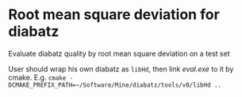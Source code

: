 # Root mean square deviation for diabatz
Evaluate diabatz quality by root mean square deviation on a test set

User should wrap his own diabatz as `libHd`, then link *eval.exe* to it by cmake. E.g. `cmake -DCMAKE_PREFIX_PATH=~/Software/Mine/diabatz/tools/v0/libHd ..`